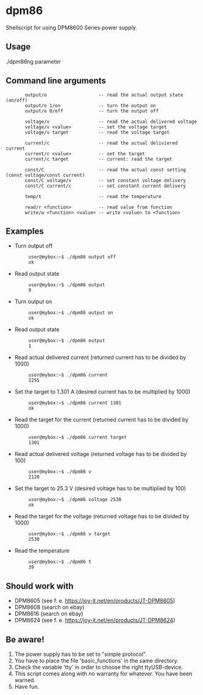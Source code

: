 # dpm86

Shellscript for using DPM8600 Series power supply.

## Usage
 
 ./dpm86ng parameter

## Command line arguments
 
           output/o                   -- read the actual output state (on/off)
           output/o 1/on              -- turn the output on
           output/o 0/off             -- turn the output off

           voltage/v                  -- read the actual delivered voltage
           voltage/v <value>          -- set the voltage target
           voltage/v target           -- read the voltage target

           current/c                  -- read the actual deliviered current
           current/c <value>          -- set the target
           current/c target           -- current: read the target

           const/C                    -- read the actual const setting (const voltage/const current)
           const/C voltage/v          -- set constant voltage delivery
           const/C current/c          -- set constant current delivery

           temp/t                     -- read the temperature

           read/r <function>          -- read value from function
           write/w <function> <value> -- write <value> to <function>

## Examples

- Turn output off

           user@mybox:~$ ./dpm86 output off
           ok

- Read output state

           user@mybox:~$ ./dpm86 output
           0

- Turn output on

           user@mybox:~$ ./dpm86 output on
           ok

- Read output state

           user@mybox:~$ ./dpm86 output
           1

- Read actual delivered current (returned current has to be divided by 1000)

           user@mybox:~$ ./dpm86 current
           1255

- Set the target to 1.301 A (desired current has to be multiplied by 1000)

           user@mybox:~$ ./dpm86 current 1301
           ok

- Read the target for the current (returned current has to be divided by 1000)

           user@mybox:~$ ./dpm86 current target
           1301

- Read actual delivered voltage (returned voltage has to be divided by 100)

           user@mybox:~$ ./dpm86 v
           2120

- Set the target to 25.3 V (desired voltage has to be multiplied by 100)

           user@mybox:~$ ./dpm86 voltage 2530
           ok

- Read the target for the voltage (returned voltage has to be divided by 1000)

           user@mybox:~$ ./dpm86 v target
           2530

- Read the temperature

           user@mybox:~$ ./dpm86 t
           39
 
## Should work with

- DPM8605 (see f. e. https://joy-it.net/en/products/JT-DPM8605)
- DPM8608 (search on ebay)
- DPM8616 (search on ebay)
- DPM8624 (see f. e. https://joy-it.net/en/products/JT-DPM8624)

## Be aware!
 
1. The power supply has to be set to "simple protocol".
2. You have to place the file 'basic_functions' in the same directory.
3. Check the variable 'tty' in order to choose the right ttyUSB-device.
4. This script comes along with no warranty for whatever. You have been warned.
5. Have fun.
